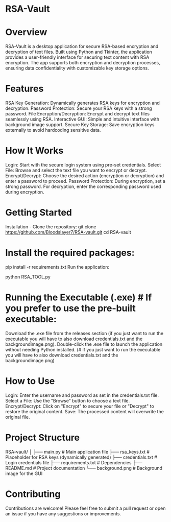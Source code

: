 # RSA-Vault
# Overview
RSA-Vault is a desktop application for secure RSA-based encryption and decryption of text files. Built using Python and Tkinter, the application provides a user-friendly interface for securing text content with RSA encryption. The app supports both encryption and decryption processes, ensuring data confidentiality with customizable key storage options.

# Features
RSA Key Generation: Dynamically generates RSA keys for encryption and decryption.
Password Protection: Secure your RSA keys with a strong password.
File Encryption/Decryption: Encrypt and decrypt text files seamlessly using RSA.
Interactive GUI: Simple and intuitive interface with background image support.
Secure Key Storage: Save encryption keys externally to avoid hardcoding sensitive data.

# How It Works
Login: Start with the secure login system using pre-set credentials.
Select File: Browse and select the text file you want to encrypt or decrypt.
Encrypt/Decrypt: Choose the desired action (encryption or decryption) and enter a password to proceed.
Password Protection: During encryption, set a strong password. For decryption, enter the corresponding password used during encryption.

# Getting Started
Installation - Clone the repository:
git clone https://github.com/Bloodslayer7/RSA-vault.git
cd RSA-vault

# Install the required packages:
pip install -r requirements.txt
Run the application:

python RSA_TOOL.py

# Running the Executable (.exe)  # If you prefer to use the pre-built executable:

Download the .exe file from the releases section (if you just want to run the executable you will have to also download credentials.txt and the backgroundimage.png).
Double-click the .exe file to launch the application without needing Python installed.
(# if you just want to run the executable you will have to also download credentials.txt and the backgroundimage.png)

# How to Use
Login: Enter the username and password as set in the credentials.txt file.
Select a File: Use the "Browse" button to choose a text file.
Encrypt/Decrypt: Click on "Encrypt" to secure your file or "Decrypt" to restore the original content.
Save: The processed content will overwrite the original file.

# Project Structure
RSA-vault/
│
├── main.py             # Main application file
├── rsa_keys.txt        # Placeholder for RSA keys (dynamically generated)
├── credentials.txt     # Login credentials file
├── requirements.txt    # Dependencies
├── README.md           # Project documentation
└── background.png      # Background image for the GUI

# Contributing
Contributions are welcome! Please feel free to submit a pull request or open an issue if you have any suggestions or improvements.
